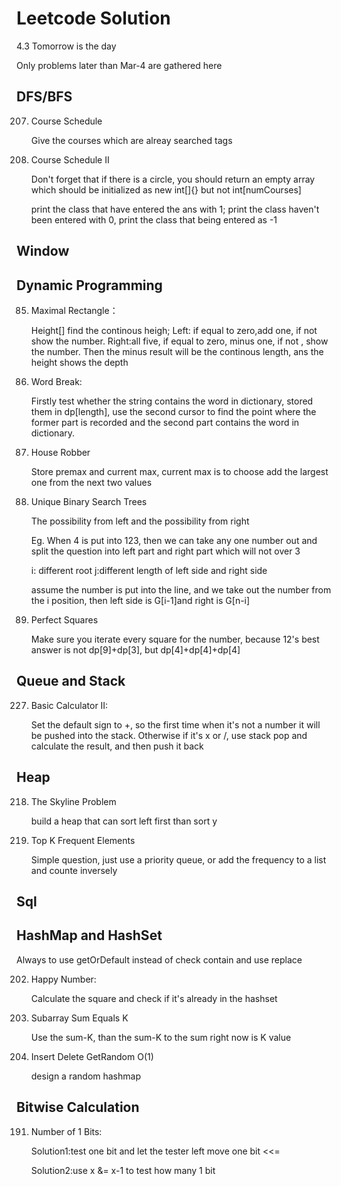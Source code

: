 # Leetcode Solution



4.3 Tomorrow is the day

Only problems later than Mar-4 are gathered here

## DFS/BFS

207. Course Schedule

     Give the courses which are alreay searched tags

210. Course Schedule II

     Don't forget that if there is a circle, you should return an empty array which should be initialized as new int[]{} but not int[numCourses]

     print the class that have entered the ans with 1; print the class haven't been entered with 0, print the class that being entered as -1

## Window



## Dynamic Programming

85. Maximal Rectangle：

    Height[] find the continous heigh; Left: if equal to zero,add one, if not show the number. Right:all five, if equal to zero, minus one, if not , show the number. Then the minus result will be the continous length, ans the height shows the depth

86. Word Break:

    Firstly test whether the string contains the word in dictionary, stored them in dp[length], use the second cursor to find the point where the former part is recorded and the second part contains the word in dictionary.

87. House Robber

    Store premax and current max, current max is to choose add the largest one from the next two values

88. Unique Binary Search Trees

    The possibility from left and the possibility from right

    Eg. When 4 is put into 123, then we can take any one number out and split the question into left part and right part which will not over 3

    i: different root   j:different length of left side and right side

    assume the number is put into the line, and we take out the number from the i position, then left side is G[i-1]and right is G[n-i]

279. Perfect Squares

     Make sure you iterate every square for the number, because 12's best answer is not dp[9]+dp[3], but dp[4]+dp[4]+dp[4]

## Queue and Stack

227. Basic Calculator II:

     Set the default sign to +, so the first time when it's not a number it will be pushed into the stack. Otherwise if it's x or /, use stack pop and calculate the result, and then push it back

## Heap

218. The Skyline Problem

     build a heap that can sort left first than sort y

347. Top K Frequent Elements

     Simple question, just use a priority queue, or add the frequency to a list and counte inversely

## Sql



## HashMap and HashSet

Always to use getOrDefault instead of check contain and use replace

202. Happy Number:

     Calculate the square and check if it's already in the hashset

203. Subarray Sum Equals K

     Use the sum-K, than the sum-K to the sum right now is K value

380. Insert Delete GetRandom O(1)

     design a random hashmap


## Bitwise Calculation

191. Number of 1 Bits:

     Solution1:test one bit and let the tester left move one bit <<=

     Solution2:use x &= x-1 to test how many 1 bit

